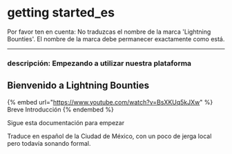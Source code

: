 # getting started\_es

Por favor ten en cuenta: No traduzcas el nombre de la marca 'Lightning Bounties'. El nombre de la marca debe permanecer exactamente como está.

***

### descripción: Empezando a utilizar nuestra plataforma

## Bienvenido a Lightning Bounties

{% embed url="https://www.youtube.com/watch?v=BsXKUq5kJXw" %}
Breve Introducción
{% endembed %}

Sigue esta documentación para empezar

Traduce en español de la Ciudad de México, con un poco de jerga local pero todavía sonando formal.
